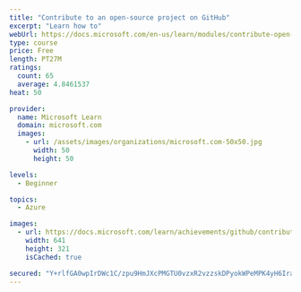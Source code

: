 ```yaml
---
title: "Contribute to an open-source project on GitHub"
excerpt: "Learn how to"
webUrl: https://docs.microsoft.com/en-us/learn/modules/contribute-open-source/
type: course
price: Free
length: PT27M
ratings:
  count: 65
  average: 4.8461537
heat: 50

provider:
  name: Microsoft Learn
  domain: microsoft.com
  images:
    - url: /assets/images/organizations/microsoft.com-50x50.jpg
      width: 50
      height: 50

levels:
  - Beginner

topics:
  - Azure

images:
  - url: https://docs.microsoft.com/learn/achievements/github/contribute-to-an-open-source-project-on-github-social.png
    width: 641
    height: 321
    isCached: true

secured: "Y+rlfGA0wpIrDWc1C/zpu9HmJXcPMGTU0vzxR2vzzskDPyokWPeMPK4yH6IraP1lLyFvr16zZrj3PiTYteAnCxAZQS1Aq+S6D7IKO9p7Ny6RqV3vXZ6+ExS//nHEBve4h1kzgJAxPPWfOiiww8SSIMUYr+TQzaFpGBXhgMktMq/ISOXDZUAlWBql6AZ7HvuEQPckj+JDwfLKj3BpdE2JkTJwU37UtpjUH2gnheondYz0lR4Ba0clH/dxGIFa7uQBgYAsU+jzdodyJhLHVDDwUTT1Y7RYwK/nTCv6Uaj5/+DzkiT1cB/gjAGiGtlBx9Mjq7yTJAB6OYTVE7rjwiWQ3HQOoMRAMKtq8T+fojTCIfJOz9k7SHRp80qk88iny2ENeQ/jPQ8yzadw1koKnnmRIDITFYDIAq+NI/m5Abh/mAA=;DlkCq0d1fKMhlWxFaInKUQ=="
---
```


